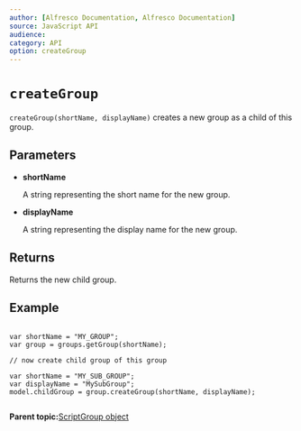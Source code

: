 ```yaml
---
author: [Alfresco Documentation, Alfresco Documentation]
source: JavaScript API
audience: 
category: API
option: createGroup
---
```


# `createGroup`

`createGroup(shortName, displayName)` creates a new group as a child of this group.

## Parameters

-   **shortName**

    A string representing the short name for the new group.

-   **displayName**

    A string representing the display name for the new group.


## Returns

Returns the new child group.

## Example

```

var shortName = "MY_GROUP";
var group = groups.getGroup(shortName);

// now create child group of this group

var shortName = "MY_SUB_GROUP";
var displayName = "MySubGroup";
model.childGroup = group.createGroup(shortName, displayName);
        
```

**Parent topic:**[ScriptGroup object](../references/API-JS-ScriptGroup.md)

